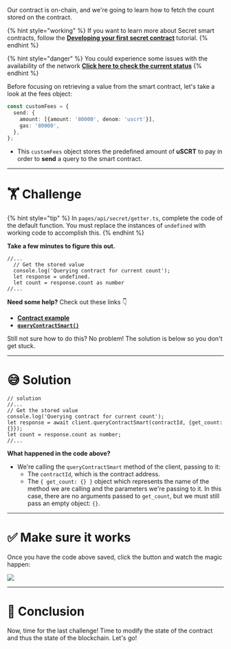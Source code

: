 Our contract is on-chain, and we're going to learn how to fetch the count stored on the contract.

{% hint style="working" %}
If you want to learn more about Secret smart contracts, follow the [**Developing your first secret contract**](https://learn.figment.io/tutorials/creating-a-secret-contract-from-scratch) tutorial.
{% endhint %}

{% hint style="danger" %}
You could experience some issues with the availability of the network [**Click here to check the current status**](https://secretnodes.com/secret/chains/supernova-2)
{% endhint %}

Before focusing on retrieving a value from the smart contract, let's take a look at the fees object:

```typescript
const customFees = {
  send: {
    amount: [{amount: '80000', denom: 'uscrt'}],
    gas: '80000',
  },
};
```

- This `customFees` object stores the predefined amount of **uSCRT** to pay in order to **send** a query to the smart contract.

---

# 🏋️ Challenge

{% hint style="tip" %}
In `pages/api/secret/getter.ts`, complete the code of the default function. You must replace the instances of `undefined` with working code to accomplish this.
{% endhint %}

**Take a few minutes to figure this out.**

```tsx
//...
  // Get the stored value
  console.log('Querying contract for current count');
  let response = undefined.
  let count = response.count as number
//...
```

**Need some help?** Check out these links 👇

- [**Contract example**](https://github.com/enigmampc/SecretJS-Templates/tree/master/5_contracts)
- [**`queryContractSmart()`**](https://github.com/enigmampc/SecretNetwork/blob/7adccb9a09579a564fc90173cc9509d88c46d114/cosmwasm-js/packages/sdk/src/cosmwasmclient.ts#L400)

Still not sure how to do this? No problem! The solution is below so you don't get stuck.

---

# 😅 Solution

```tsx
// solution
//...
// Get the stored value
console.log('Querying contract for current count');
let response = await client.queryContractSmart(contractId, {get_count: {}});
let count = response.count as number;
//...
```

**What happened in the code above?**

- We're calling the `queryContractSmart` method of the client, passing to it:
  - The `contractId`, which is the contract address.
  - The `{ get_count: {} }` object which represents the name of the method we are calling and the parameters we're passing to it. In this case, there are no arguments passed to `get_count`, but we must still pass an empty object: `{}`.

---

# ✅ Make sure it works

Once you have the code above saved, click the button and watch the magic happen:

![](https://raw.githubusercontent.com/figment-networks/learn-web3-dapp/main/markdown/__images__/secret/secret-getter.gif)

---

# 🏁 Conclusion

Now, time for the last challenge! Time to modify the state of the contract and thus the state of the blockchain. Let's go!
